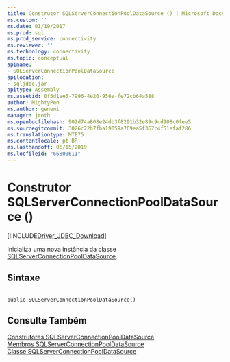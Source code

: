 ```yaml
---
title: Construtor SQLServerConnectionPoolDataSource () | Microsoft Docs
ms.custom: ''
ms.date: 01/19/2017
ms.prod: sql
ms.prod_service: connectivity
ms.reviewer: ''
ms.technology: connectivity
ms.topic: conceptual
apiname:
- SQLServerConnectionPoolDataSource
apilocation:
- sqljdbc.jar
apitype: Assembly
ms.assetid: 0f5d1ee5-7996-4e20-956e-fe72cb64a588
author: MightyPen
ms.author: genemi
manager: jroth
ms.openlocfilehash: 902d74a808e24db3f8291b32e89c9cd908c0fee5
ms.sourcegitcommit: 3026c22b7fba19059a769ea5f367c4f51efaf286
ms.translationtype: MTE75
ms.contentlocale: pt-BR
ms.lasthandoff: 06/15/2019
ms.locfileid: "66800611"
---
```

# <a name="sqlserverconnectionpooldatasource-constructor-"></a>Construtor SQLServerConnectionPoolDataSource ()
[!INCLUDE[Driver_JDBC_Download](../../../includes/driver_jdbc_download.md)]

  Inicializa uma nova instância da classe [SQLServerConnectionPoolDataSource](../../../connect/jdbc/reference/sqlserverconnectionpooldatasource-class.md).  
  
## <a name="syntax"></a>Sintaxe  
  
```  
  
public SQLServerConnectionPoolDataSource()  
```  
  
## <a name="see-also"></a>Consulte Também  
 [Construtores SQLServerConnectionPoolDataSource](../../../connect/jdbc/reference/sqlserverconnectionpooldatasource-constructors.md)   
 [Membros SQLServerConnectionPoolDataSource](../../../connect/jdbc/reference/sqlserverconnectionpooldatasource-members.md)   
 [Classe SQLServerConnectionPoolDataSource](../../../connect/jdbc/reference/sqlserverconnectionpooldatasource-class.md)  
  
  
